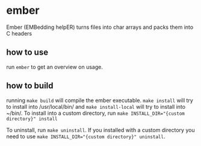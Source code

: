 # ember
Ember (EMBedding helpER) turns files into char arrays and packs them into C headers

## how to use
run
```ember```
to get an overview on usage.

## how to build
running
```make build```
will compile the ember executable.
```make install```
will try to install into /usr/local/bin/ and
```make install-local```
will try to install into ~/bin/.
To install into a custom directory, run
```make INSTALL_DIR="{custom directory}" install```

To uninstall, run
```make uninstall```.
If you installed with a custom directory you need to use
```make INSTALL_DIR="{custom directory}" uninstall```.
